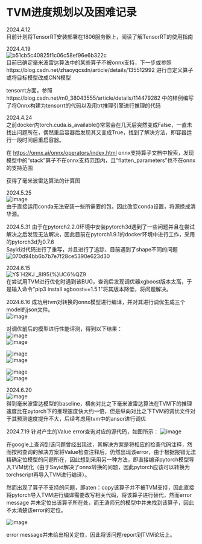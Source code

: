 # TVM进度规划以及困难记录

2024.4.12  
目前计划将TensorRT安装部署在1806服务器上，阅读了解TensorRT的使用指南

2024.4.19  
![b51cb5c40825f1c06c58ef96e6b322c](https://github.com/Dotachuan/TVM/assets/80832042/c76bc7c3-9dda-4df6-a1cd-a8230127e611)  
目前已确定毫米波雷达算法中的某些算子不被onnx支持，下一步或参照https://blog.csdn.net/zhaoyqcsdn/article/details/135512992 进行自定义算子或将目标模型改成CNN模型

tensorrt方面，参照https://blog.csdn.net/m0_38043555/article/details/114479282 中的样例编写了将Onnx构建为tensorrt的代码以及用trt推理引擎进行推理的代码

2024.4.24  
之前docker内torch.cuda.is_available()常常会在几天后突然变成False，一直未找出问题所在，偶然重启容器后发现其又变成True，找到了解决方法，即容器运行一段时间后重启容器。  

在 https://onnx.ai/onnx/operators/index.html onnx支持算子文档中搜索，发现模型中的“stack”算子不在onnx支持范围内，且“flatten_parameters”也不在onnx的支持范围  

获得了毫米波雷达算法的计算图

2024.5.25  
![image](https://github.com/Dotachuan/TVM/assets/80832042/5defb819-10ed-4b88-9734-1133b81f237f)   
由于直接运用conda无法安装一些所需要的包，因此改变conda设置，将源换成清华源。

2024.5.31
由于在pytorch2.2.0环境中安装pytorch3d遇到了一些问题并且在尝试解决之后发现无法解决，因此目前在pytorch1.9.1的docker环境中进行工作，采用的pytorch3d为0.7.6  
Sayid对代码进行了重写，并且进行了追踪，目前遇到了shape不同的问题  
![070d94bb6b7b7e7f28ce5390e623d30](https://github.com/Dotachuan/TVM/assets/80832042/cdec0ff9-5921-4bfc-a3a2-3480f597b5fa)  


2024.6.15  
![Y$`H2KJ _8I95{%}UC6%QZ9](https://github.com/Dotachuan/TVM/assets/80832042/3df0da9a-8dd3-42bb-918a-a04d7949e03d)  
在尝试用TVM进行优化时遇到该BUG，查询后发现调优器xgboost版本太高，于是输入命令"pip3 install xgboost==1.5.1"将其版本降低，将问题解决。  

2024.6.16
成功用tvm对转换的onnx模型进行编译，并对其进行调优生成三个model的json文件。  
![image](https://github.com/Dotachuan/TVM/assets/80832042/ecdd6747-02e3-4f31-a956-1c75396ac378)  

对调优前后的模型进行性能评测，得到以下结果：  
![image](https://github.com/Dotachuan/TVM/assets/80832042/2326d63f-1d8a-4abf-8089-64f370c5f74d)  
![image](https://github.com/Dotachuan/TVM/assets/80832042/908ecdf4-5026-4b3a-85ce-d692082c481f)  
  
![image](https://github.com/Dotachuan/TVM/assets/80832042/49c4e657-2ec2-45dc-9a6e-67c0eab78ea5)  
![image](https://github.com/Dotachuan/TVM/assets/80832042/6e22a5f3-e34a-4c65-bb33-79bb9d189217)  

![image](https://github.com/Dotachuan/TVM/assets/80832042/1e9a24c8-b0cd-4164-9c82-0601611ab8c6)  
![image](https://github.com/Dotachuan/TVM/assets/80832042/b3f3535a-6539-40cc-8dbe-81816cb8e5ad)  
  

2024.6.20  
![image](https://github.com/Dotachuan/TVM/assets/80832042/9587f93f-4799-4810-91ed-54b50fddef01)  
得到毫米波雷达模型的baseline，横向对比之下毫米波雷达算法在TVM下的推理速度比在pytorch下的推理速度快大约一倍，但是纵向对比之下TVM的调优文件对于其预测速度提升不大，后续考虑用tvm中的ansor进行调优 

2024.7.19
针对产生的Value error查询对应的源代码，如图所示： 
![image](https://github.com/user-attachments/assets/b3bc8265-f93e-42cf-b204-b3062968e0f1)  

在google上查询到该问题曾经出现过，其解决方案是将相应的检查代码注释，然而按照查询的解决方案将Value检查注释后，仍然出现该error，由于根据报错无法精确定位模型的问题所在，因此想到采用另一种方法，即直接编译pytorch模型导入TVM优化（由于Sayid解决了onnx转换的问题，因此pytorch应该可以转换为torchscript再导入TVM进行编译）。  

然而出现了算子不支持的问题，即aten：copy该算子并不被TVM支持，因此直接将pytorch导入TVM进行编译需要改写相关代码，将该算子进行替代，然而error message 并未定位出该算子所在处，而王涛师兄的模型中并未找到该算子，因此不太清楚该error的定位。  

![image](https://github.com/user-attachments/assets/05a9b031-1e6b-477a-9d45-d71251fb65ca)   

error message并未给出相关定位，因此将该问题report到TVM论坛上。




